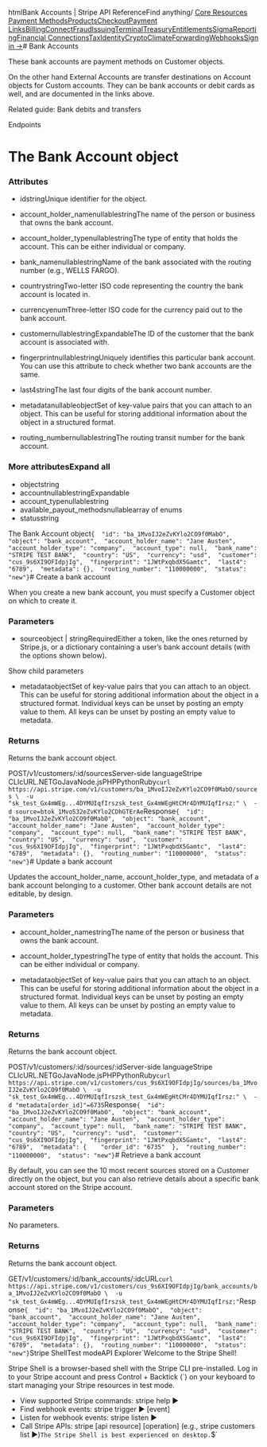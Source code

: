 htmlBank Accounts | Stripe API Reference[](/api)Find anything/
[Core Resources](#)
[Payment Methods](#)[Products](#)[Checkout](#)[Payment Links](#)[Billing](#)[Connect](#)[Fraud](#)[Issuing](#)[Terminal](#)[Treasury](#)[Entitlements](#)[Sigma](#)[Reporting](#)[Financial Connections](#)[Tax](#)[Identity](#)[Crypto](#)[Climate](#)[Forwarding](#)[Webhooks](#)[Sign in →](https://dashboard.stripe.com/login)# Bank Accounts

These bank accounts are payment methods on Customer objects.

On the other hand External Accounts are transfer destinations on Account objects for Custom accounts. They can be bank accounts or debit cards as well, and are documented in the links above.

Related guide: Bank debits and transfers

Endpoints
# The Bank Account object

### Attributes

- idstringUnique identifier for the object.


- account_holder_namenullablestringThe name of the person or business that owns the bank account.


- account_holder_typenullablestringThe type of entity that holds the account. This can be either individual or company.


- bank_namenullablestringName of the bank associated with the routing number (e.g., WELLS FARGO).


- countrystringTwo-letter ISO code representing the country the bank account is located in.


- currencyenumThree-letter ISO code for the currency paid out to the bank account.


- customernullablestringExpandableThe ID of the customer that the bank account is associated with.


- fingerprintnullablestringUniquely identifies this particular bank account. You can use this attribute to check whether two bank accounts are the same.


- last4stringThe last four digits of the bank account number.


- metadatanullableobjectSet of key-value pairs that you can attach to an object. This can be useful for storing additional information about the object in a structured format.


- routing_numbernullablestringThe routing transit number for the bank account.



### More attributesExpand all

- objectstring
- accountnullablestringExpandable
- account_typenullablestring
- available_payout_methodsnullablearray of enums
- statusstring

The Bank Account object`{  "id": "ba_1MvoIJ2eZvKYlo2CO9f0MabO",  "object": "bank_account",  "account_holder_name": "Jane Austen",  "account_holder_type": "company",  "account_type": null,  "bank_name": "STRIPE TEST BANK",  "country": "US",  "currency": "usd",  "customer": "cus_9s6XI9OFIdpjIg",  "fingerprint": "1JWtPxqbdX5Gamtc",  "last4": "6789",  "metadata": {},  "routing_number": "110000000",  "status": "new"}`# Create a bank account

When you create a new bank account, you must specify a Customer object on which to create it.

### Parameters

- sourceobject | stringRequiredEither a token, like the ones returned by Stripe.js, or a dictionary containing a user’s bank account details (with the options shown below).

Show child parameters
- metadataobjectSet of key-value pairs that you can attach to an object. This can be useful for storing additional information about the object in a structured format. Individual keys can be unset by posting an empty value to them. All keys can be unset by posting an empty value to metadata.



### Returns

Returns the bank account object.

POST/v1/customers/:id/sourcesServer-side languageStripe CLIcURL.NETGoJavaNode.jsPHPPythonRuby[](#)[](#)`curl https://api.stripe.com/v1/customers/ba_1MvoIJ2eZvKYlo2CO9f0MabO/sources \  -u "sk_test_Gx4mWEg...4DYMUIqfIrszsk_test_Gx4mWEgHtCMr4DYMUIqfIrsz:" \  -d source=btok_1MvoS32eZvKYlo2CDhGTErAe`Response`{  "id": "ba_1MvoIJ2eZvKYlo2CO9f0MabO",  "object": "bank_account",  "account_holder_name": "Jane Austen",  "account_holder_type": "company",  "account_type": null,  "bank_name": "STRIPE TEST BANK",  "country": "US",  "currency": "usd",  "customer": "cus_9s6XI9OFIdpjIg",  "fingerprint": "1JWtPxqbdX5Gamtc",  "last4": "6789",  "metadata": {},  "routing_number": "110000000",  "status": "new"}`# Update a bank account

Updates the account_holder_name, account_holder_type, and metadata of a bank account belonging to a customer. Other bank account details are not editable, by design.

### Parameters

- account_holder_namestringThe name of the person or business that owns the bank account.


- account_holder_typestringThe type of entity that holds the account. This can be either individual or company.


- metadataobjectSet of key-value pairs that you can attach to an object. This can be useful for storing additional information about the object in a structured format. Individual keys can be unset by posting an empty value to them. All keys can be unset by posting an empty value to metadata.



### Returns

Returns the bank account object.

POST/v1/customers/:id/sources/:idServer-side languageStripe CLIcURL.NETGoJavaNode.jsPHPPythonRuby[](#)[](#)`curl https://api.stripe.com/v1/customers/cus_9s6XI9OFIdpjIg/sources/ba_1MvoIJ2eZvKYlo2CO9f0MabO \  -u "sk_test_Gx4mWEg...4DYMUIqfIrszsk_test_Gx4mWEgHtCMr4DYMUIqfIrsz:" \  -d "metadata[order_id]"=6735`Response`{  "id": "ba_1MvoIJ2eZvKYlo2CO9f0MabO",  "object": "bank_account",  "account_holder_name": "Jane Austen",  "account_holder_type": "company",  "account_type": null,  "bank_name": "STRIPE TEST BANK",  "country": "US",  "currency": "usd",  "customer": "cus_9s6XI9OFIdpjIg",  "fingerprint": "1JWtPxqbdX5Gamtc",  "last4": "6789",  "metadata": {    "order_id": "6735"  },  "routing_number": "110000000",  "status": "new"}`# Retrieve a bank account

By default, you can see the 10 most recent sources stored on a Customer directly on the object, but you can also retrieve details about a specific bank account stored on the Stripe account.

### Parameters

No parameters.

### Returns

Returns the bank account object.

GET/v1/customers/:id/bank_accounts/:idcURL[](#)[](#)`curl https://api.stripe.com/v1/customers/cus_9s6XI9OFIdpjIg/bank_accounts/ba_1MvoIJ2eZvKYlo2CO9f0MabO \  -u "sk_test_Gx4mWEg...4DYMUIqfIrszsk_test_Gx4mWEgHtCMr4DYMUIqfIrsz:"`Response`{  "id": "ba_1MvoIJ2eZvKYlo2CO9f0MabO",  "object": "bank_account",  "account_holder_name": "Jane Austen",  "account_holder_type": "company",  "account_type": null,  "bank_name": "STRIPE TEST BANK",  "country": "US",  "currency": "usd",  "customer": "cus_9s6XI9OFIdpjIg",  "fingerprint": "1JWtPxqbdX5Gamtc",  "last4": "6789",  "metadata": {},  "routing_number": "110000000",  "status": "new"}`Stripe ShellTest modeAPI Explorer[](https://stripe.com/docs/stripe-cli#install)`Welcome to the Stripe Shell!

Stripe Shell is a browser-based shell with the Stripe CLI pre-installed. Log in to your
Stripe account and press Control + Backtick (`) on your keyboard to start managing your Stripe
resources in test mode.

- View supported Stripe commands: stripe help ▶️
- Find webhook events: stripe trigger ▶️ [event]
- Listen for webhook events: stripe listen ▶
- Call Stripe APIs: stripe [api resource] [operation] (e.g., stripe customers list ▶️)`The Stripe Shell is best experienced on desktop.`$`